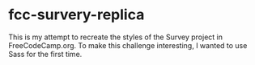 # fcc-survery-replica
This is my attempt to recreate the styles of the Survey project in FreeCodeCamp.org. To make this challenge interesting, I wanted to use Sass for the first time.
